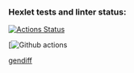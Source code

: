 ### Hexlet tests and linter status:
[![Actions Status](https://github.com/fyodor91/python-project-50/workflows/hexlet-check/badge.svg)](https://github.com/fyodor91/python-project-50/actions)

[![Github actions](https://github.com/fyodor91/python-project-50/actions/workflows/my_workflow/badge.svg)


[gendiff](https://asciinema.org/a/596685)
